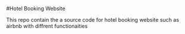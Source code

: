 #Hotel Booking Website

This repo contain the a source code for hotel booking website such as airbnb with diffrent functionaities
